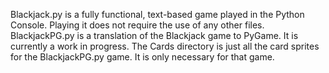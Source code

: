 Blackjack.py is a fully functional, text-based game played in the Python Console. Playing it does not require the use of any other files.
BlackjackPG.py is a translation of the Blackjack game to PyGame. It is currently a work in progress. 
The Cards directory is just all the card sprites for the BlackjackPG.py game. It is only necessary for that game. 
